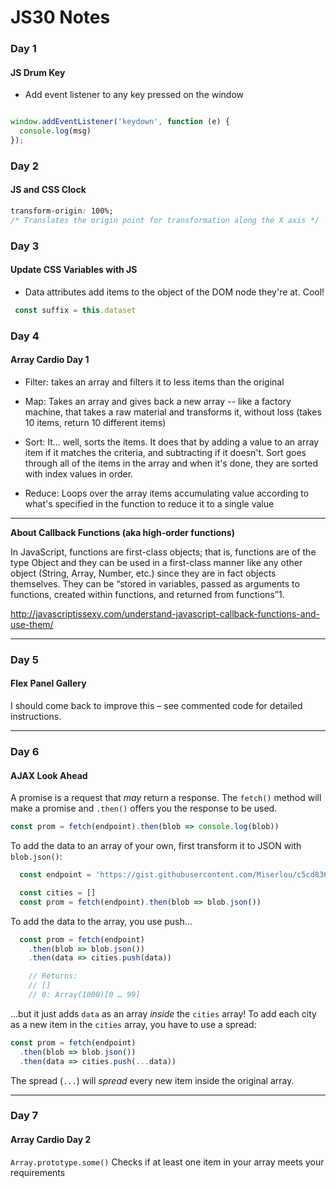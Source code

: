 
# JS30 Notes

### Day 1
#### JS Drum Key

 - Add event listener to any key pressed on the window

```javascript

window.addEventListener('keydown', function (e) {
  console.log(msg)
});

```

### Day 2
#### JS and CSS Clock

```css
transform-origin: 100%;
/* Translates the origin point for transformation along the X axis */
```

### Day 3
#### Update CSS Variables with JS

 - Data attributes add items to the object of the DOM node they're at. Cool!

 ```javascript
  const suffix = this.dataset
 ```

### Day 4
#### Array Cardio Day 1
 - Filter: takes an array and filters it to less items than the original

 - Map: Takes an array and gives back a new array -- like a factory machine, that takes a raw material and transforms it, without loss (takes 10 items, return 10 different items)

 - Sort: It... well, sorts the items. It does that by adding a value to an array item if it matches the criteria, and subtracting if it doesn't. Sort goes through all of the items in the array and when it's done, they are sorted with index values in order.

 - Reduce: Loops over the array items accumulating value according to what's specified in the function to reduce it to a single value

---

**About Callback Functions (aka high-order functions)**

In JavaScript, functions are first-class objects; that is, functions are of the type Object and they can be used in a first-class manner like any other object (String, Array, Number, etc.) since they are in fact objects themselves. They can be “stored in variables, passed as arguments to functions, created within functions, and returned from functions”1.


http://javascriptissexy.com/understand-javascript-callback-functions-and-use-them/

---

### Day 5
#### Flex Panel Gallery

I should come back to improve this – see commented code for detailed instructions.

---

### Day 6
#### AJAX Look Ahead

A promise is a request that _may_ return a response. The `fetch()` method will make a promise and `.then()` offers you the response to be used.

```javascript
const prom = fetch(endpoint).then(blob => console.log(blob))

```

To add the data to an array of your own, first transform it to JSON with `blob.json()`:


```javascript
  const endpoint = 'https://gist.githubusercontent.com/Miserlou/c5cd8364bf9b2420bb29/raw/2bf258763cdddd704f8ffd3ea9a3e81d25e2c6f6/cities.json';

  const cities = []
  const prom = fetch(endpoint).then(blob => blob.json())
```

To add the data to the array, you use push...

```javascript
  const prom = fetch(endpoint)
    .then(blob => blob.json())
    .then(data => cities.push(data))

    // Returns:
    // []
    // 0: Array(1000)[0 … 99]

```

...but it just adds `data` as an array _inside_ the `cities` array! To add each city as a new item in the `cities` array, you have to use a spread:


```javascript
const prom = fetch(endpoint)
  .then(blob => blob.json())
  .then(data => cities.push(...data))
```

The spread (`...`) will _spread_ every new item inside the original array.

---

### Day 7
#### Array Cardio Day 2

`Array.prototype.some()` Checks if at least one item in your array meets your requirements
